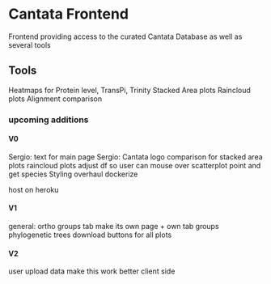 # Cantata Frontend
Frontend providing access to the curated Cantata Database as well as several tools

## Tools
Heatmaps for Protein level, TransPi, Trinity
Stacked Area plots
Raincloud plots
Alignment comparison

### upcoming additions
#### V0
Sergio: text for main page
Sergio: Cantata logo
comparison for stacked area plots
raincloud plots adjust df so user can mouse over scatterplot point and get species
Styling overhaul
dockerize

host on heroku

#### V1
general: ortho groups tab
    make its own page + own tab groups
phylogenetic trees
download buttons for all plots

#### V2 
user upload data
make this work better client side
